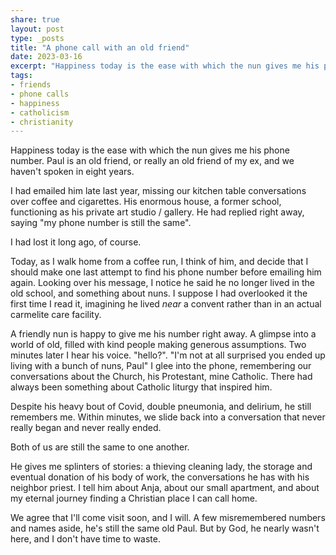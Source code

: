 ```yaml
---
share: true
layout: post
type: _posts
title: "A phone call with an old friend"
date: 2023-03-16
excerpt: "Happiness today is the ease with which the nun gives me his phone number. Paul is an old friend, or really an old friend of my ex, and we haven't spoken in eight years."
tags:
- friends
- phone calls
- happiness
- catholicism
- christianity
---
```

Happiness today is the ease with which the nun gives me his phone number. Paul is an old friend, or really an old friend of my ex, and we haven't spoken in eight years.

I had emailed him late last year, missing our kitchen table conversations over coffee and cigarettes. His enormous house, a former school, functioning as his private art studio / gallery. He had replied right away, saying "my phone number is still the same". 

I had lost it long ago, of course.

Today, as I walk home from a coffee run, I think of him, and decide that I should make one last attempt to find his phone number before emailing him again. Looking over his message, I notice he said he no longer lived in the old school, and something about nuns. I suppose I had overlooked it the first time I read it, imagining he lived _near_ a convent rather than in an actual carmelite care facility.

A friendly nun is happy to give me his number right away. A glimpse into a world of old, filled with kind people making generous assumptions. Two minutes later I hear his voice. "hello?". "I'm not at all surprised you ended up living with a bunch of nuns, Paul" I glee into the phone, remembering our conversations about the Church, his Protestant, mine Catholic. There had always been something about Catholic liturgy that inspired him.

Despite his heavy bout of Covid, double pneumonia, and delirium, he still remembers me. Within minutes, we slide back into a conversation that never really began and never really ended.

Both of us are still the same to one another. 

He gives me splinters of stories: a thieving cleaning lady, the storage and eventual donation of his body of work, the conversations he has with his neighbor priest. I tell him about Anja, about our small apartment, and about my eternal journey finding a Christian place I can call home.

We agree that I'll come visit soon, and I will. A few misremembered numbers and names aside, he's still the same old Paul. But by God, he nearly wasn't here, and I don't have time to waste.
